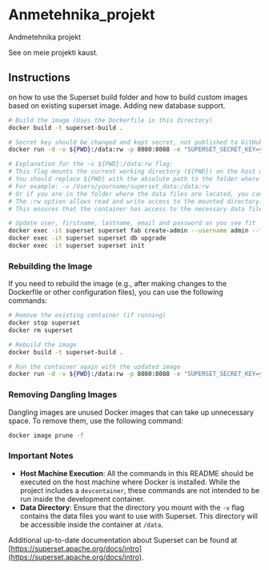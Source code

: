 # Anmetehnika_projekt
Andmetehnika projekt

See on meie projekti kaust.


## Instructions 

on how to use the Superset build folder and how to build custom images based on existing superset image. Adding new database support.

```bash
# Build the image (Uses the Dockerfile in this directory)
docker build -t superset-build .

# Secret key should be changed and kept secret, not published to GitHub :)
docker run -d -v ${PWD}:/data:rw -p 8080:8088 -e "SUPERSET_SECRET_KEY=your_new_secret_key" --name superset superset-build

# Explanation for the -v ${PWD}:/data:rw flag:
# This flag mounts the current working directory (${PWD}) on the host machine to the /data directory inside the container.
# You should replace ${PWD} with the absolute path to the folder where their data files will be stored.
# For example: -v /Users/yourname/superset_data:/data:rw
# Or if you are in the folder where the data files are located, you can use -v $(pwd):/data:rw
# The :rw option allows read and write access to the mounted directory.
# This ensures that the container has access to the necessary data files.

# Update user, firstname, lastname, email and password as you see fit
docker exec -it superset superset fab create-admin --username admin --firstname Admin --lastname Superset --email admin@example.com --password admin
docker exec -it superset superset db upgrade
docker exec -it superset superset init
```

### Rebuilding the Image

If you need to rebuild the image (e.g., after making changes to the Dockerfile or other configuration files), you can use the following commands:

```bash
# Remove the existing container (if running)
docker stop superset
docker rm superset

# Rebuild the image
docker build -t superset-build .

# Run the container again with the updated image
docker run -d -v ${PWD}:/data:rw -p 8080:8088 -e "SUPERSET_SECRET_KEY=your_new_secret_key" --name superset superset-build
```

### Removing Dangling Images

Dangling images are unused Docker images that can take up unnecessary space. To remove them, use the following command:

```bash
docker image prune -f
```

### Important Notes

- **Host Machine Execution**: All the commands in this README should be executed on the host machine where Docker is installed. While the project includes a `devcontainer`, these commands are not intended to be run inside the development container.
- **Data Directory**: Ensure that the directory you mount with the `-v` flag contains the data files you want to use with Superset. This directory will be accessible inside the container at `/data`.

Additional up-to-date documentation about Superset can be found at [https://superset.apache.org/docs/intro](https://superset.apache.org/docs/intro).